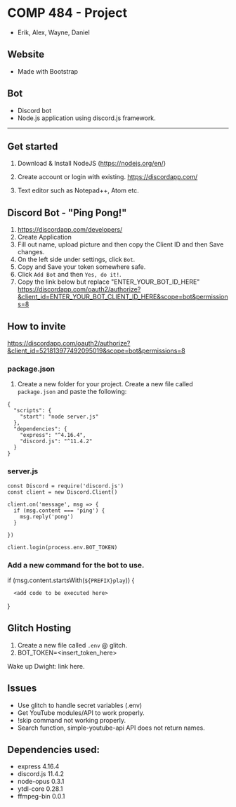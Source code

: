 # COMP 484 - Project
- Erik, Alex, Wayne, Daniel
## Website
- Made with Bootstrap

## Bot
- Discord bot
- Node.js application using discord.js framework.
------------------------------------------------------------------------------
## Get started
1. Download & Install NodeJS (https://nodejs.org/en/)
2. Create account or login with existing. https://discordapp.com/

3. Text editor such as Notepad++, Atom etc.

## Discord Bot - "Ping Pong!"
1. https://discordapp.com/developers/
2. Create Application
3. Fill out name, upload picture and then copy the Client ID and then Save changes.
4. On the left side under settings, click `Bot`.
5. Copy and Save your token somewhere safe.
6. Click `Add Bot` and then `Yes, do it!`.
7. Copy the link below but replace "ENTER_YOUR_BOT_ID_HERE" https://discordapp.com/oauth2/authorize?&client_id=ENTER_YOUR_BOT_CLIENT_ID_HERE&scope=bot&permissions=8

## How to invite
https://discordapp.com/oauth2/authorize?&client_id=521813977492095019&scope=bot&permissions=8

### package.json
1. Create a new folder for your project. Create a new file called `package.json` and paste the following:
```
{
  "scripts": {
    "start": "node server.js"
  },
  "dependencies": {
    "express": "^4.16.4",
    "discord.js": "^11.4.2"
  }
}
```
### server.js
```
const Discord = require('discord.js')
const client = new Discord.Client()

client.on('message', msg => {
  if (msg.content === 'ping') {
    msg.reply('pong')
  }

})

client.login(process.env.BOT_TOKEN)
```

### Add a new command for the bot to use.

if (msg.content.startsWith(`${PREFIX}play`)) {

      <add code to be executed here>

}

## Glitch Hosting
1. Create a new file called `.env` @ glitch.
2. BOT_TOKEN=<insert_token_here>

Wake up Dwight: link here.

## Issues
- Use glitch to handle secret variables (.env)
- Get YouTube modules/API to work properly.
- !skip command not working properly.
- Search function, simple-youtube-api API does not return names.

## Dependencies used:
- express 4.16.4
- discord.js 11.4.2
- node-opus 0.3.1
- ytdl-core 0.28.1
- ffmpeg-bin 0.0.1

